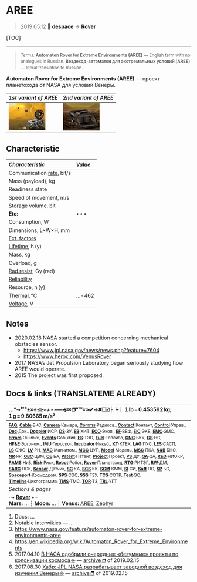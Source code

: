 # AREE
> 2019.05.12 **[🚀](../index/index.md) [despace](index.md)** → **[Rover](rover.md)**

[TOC]

---

> <small>*Terms:* **Automaton Rover for Extreme Environments (AREE)** — English term with no analogues in Russian. **Вездеход‑автоматон для экстремальных условий (AREE)** — literal translation to Russian.</small>

**Automaton Rover for Extreme Environments (AREE)** — проект планетохода от NASA для условий Венеры.

|*1st variant of AREE*|*2nd variant of AREE*|
|:--|:--|
| [![](f/rover/a/aree_pic01_thumb.jpg)](f/rover/a/aree_pic01.jpg) | [![](f/rover/a/aree_pic02_thumb.jpg)](f/rover/a/aree_pic02.jpg) |



## Characteristic
|*Characteristic*|*[Value](si.md)*|
|:--|:--|
|Communication [rate](comms.md), bit/s|  |
|Mass (payload), kg|  |
|Readiness state|  |
|Speed of movement, m/s  |  |
|[Storage](ds.md) volume, bit|  |
|**Etc:**|• • •|
|Consumption, W|  |
|Dimensions, L×W×H, mm|  |
|[Ext. factors](ef.md)|  |
|[Lifetime](lifetime.md), h (y)|  |
|Mass, kg|  |
|Overload, g|  |
|[Rad.resist](ion_rad.md), Gy (rad)|  |
|[Reliability](rams.md)|  |
|Resource, h (y)|  |
|[Thermal](tcs.md), °C| … ‑ 462 |
|[Voltage](voltage.md), V|  |



## Notes

   - 2020.02.18 NASA started a competition concerning mechanical obstacles sensor.
      - <https://www.jpl.nasa.gov/news/news.php?feature=7604>
      - <https://www.herox.com/VenusRover>
   - 2017 NASA’s Jet Propulsion Laboratory began seriously studying how AREE would operate.
   - 2015 The project was first proposed.



<p style="page-break-after:always"> </p>

## Docs & links (TRANSLATEME ALREADY)
|…°·•¹²³±×÷≤≥≈≠ ‑ −— ⎆✉ ❐“”’«»✔→✘☐☑├┕┆ 1 lb = 0.453592 kg; 1 g = 9.80665 m/s²|
|:--|
|<small>**[FAQ](faq.md)**, **[Cable](cable.md)**·БКС, **[Camera](camera.md)**·Камера, **[Comms](comms.md)**·Радиосв., **[Contact](contact.md)**·Контакт, **[Control](control.md)**·Управ., **[Doc](doc.md)**·Док., **[Doppler](doppler.md)**·ИСР, **[DS](ds.md)**·ЗУ, **[EB](eb.md)**·ХИТ, **[ECO](ecology.md)**·Экол., **[EF](ef.md)**·ВВФ, **[ElC](elc.md)**·ЭКБ, **[EMC](emc.md)**·ЭМС, **[Errors](error.md)**·Ошибки, **[Events](event.md)**·События, **[FS](fs.md)**·ТЭО, **[Fuel](fuel.md)**·Топливо, **[GNC](gnc.md)**·БКУ, **[GS](scs.md)**·НС, **[HF&E](hfe.md)**·Эргоном., **[IMU](imu.md)**·Гироскоп, **[Incubator](incubator.md)**·Инкуб., **[KT](kt.md)**·КТЕХ, **[LAG](lag.md)**·ПУC, **[LES](les.md)**·САСП, **[LS](ls.md)**·СЖО, **[LV](lv.md)**·РН, **[MAG](mag.md)**·Магнитом., **[MCC](mcc.md)**·ЦУП, **[Model](model.md)**·Модель, **[MSC](sc.md)**·ПКА, **[N&B](nnb.md)**·БНО, **[NR](nr.md)**·ЯР, **[OBC](obc.md)**·ЦВМ, **[OE](oe.md)**·БА, **[Patent](патент.md)**·Патент, **[Project](project.md)**·Проект, **[PS](ps.md)**·ДУ, **[QA](quality.md)**·QA, **[R&D](rnd.md)**·НИОКР, **[RAMS](rams.md)**·НиБ, **[Risk](risk.md)**·Риск, **[Robot](robotics.md)**·Робот, **[Rover](rover.md)**·Планетоход, **[RTG](rtg.md)**·РИТЭГ, **[RW](rw.md)**·ДМ, **[SARC](sarc.md)**·ПСК, **[Sensor](sensor.md)**·Датчик, **[SC](sc.md)**·КА, **[SCS](scs.md)**·КК, **[SGM](sgm.md)**·КММ, **[SI](si.md)**·СИ, **[Soft](soft.md)**·ПО, **[SP](sp.md)**·БС, **[Spaceport](spaceport.md)**·Космодром, **[SPS](sps.md)**·СЭС, **[SSS](sss.md)**·ГЗУ, **[TCS](tcs.md)**·СОТР, **[Test](test.md)**·ЭО, **[Timeline](timeline.md)**·Циклограмма, **[TMS](tms.md)**·ТМС, **[TOR](tor.md)**·ТЗ, **[TRL](trl.md)**·УГТ</small>|
|*Sections & pages*|
|**··• [Rover](rover.md) •··**<br> **Mars:** … ┆ **Moon:** … ┆ **Venus:** [AREE](aree.md), [Zephyr](zephyr.md) |

   1. Docs: …
   1. Notable interwikies — …
   1. <https://www.nasa.gov/feature/automaton-rover-for-extreme-environments-aree>
   1. <https://en.wikipedia.org/wiki/Automaton_Rover_for_Extreme_Environments>
   1. 2017.04.10 [В НАСА одобрили очередные «безумные» проекты по колонизации космоса ⎆](https://ria.ru/20170410/1491926649.html) — [archive ❐](f/archive/20170410_1.pdf) of 2019.02.15
   1. 2017.08.30 [Хабр: JPL NASA разрабатывает заводной вездеход для изучения Венеры ⎆](https://habr.com/ru/post/406309/) — [archive ❐](f/archive/20170830_1.7z) of 2019.02.15
